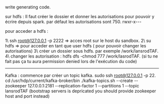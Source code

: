 write generating code.

sur hdfs : Il faut créer le dossier et donner les autorisations pour pouvoir y écrire depuis spark.
par défaut les autorisations sont 750. rwxr-x---


pour acceder a hdfs :

1\ ssh root@127.0.0.1 -p 2222 => acces root sur le host du sandbox.
2\ su hdfs => pour acceder en tant que user hdfs ( pour pouvoir changer les autorisations)
3\ créer un dossier sous hdfs. par exemple /work/lansrodTAF.
4\ changer les autorisation : hdfs dfs -chmod 777 /work/lasrodTAF. (si tu ne fait pas ça tu aura permission denied lors de l'exécution du code)



--------------------------

Kafka : 
commence par créer un topic kafka.
sudo ssh root@127.0.0.1 -p 22.
cd /usr/hdp/current/kafka-broker/bin
./kafka-topics.sh --create --zookeeper 127.0.0.1:2181 --replication-factor 1 --partitions 1 --topic lansrodTAF  (bootstrap servers is depricated you should provide zookeeper host and port instead)




